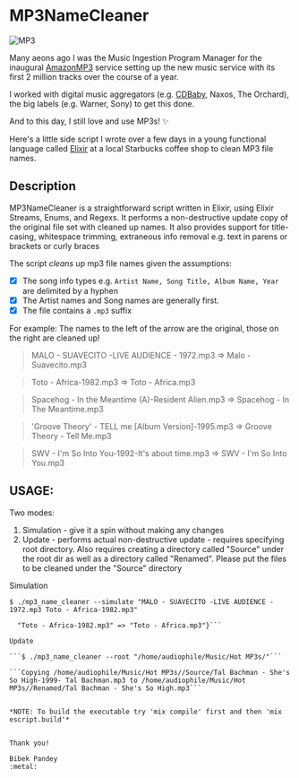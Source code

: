 # MP3NameCleaner 
![MP3](https://encrypted-tbn1.gstatic.com/images?q=tbn:ANd9GcQqE2YYr3xNsYoIJnRYPJRRXKjNWcC8uMlBv-FgpXd4SD11z09auQ)

 Many aeons ago I was the Music Ingestion Program Manager for the inaugural [AmazonMP3](http://www.amazonmp3.com) service setting up the new music service with its first 2 million tracks over the course of a year.
 
 I worked with digital music aggregators (e.g. [CDBaby](http://www.cdbaby.com/), Naxos, The Orchard), the big labels (e.g. Warner, Sony) to get this done.

 And to this day, I still love and use MP3s!  :sparkles:

 Here's a little side script I wrote over a few days in a young functional language called [Elixir](http://elixir-lang.org/) at a local Starbucks coffee shop to clean MP3 file names.

## Description

 MP3NameCleaner is a straightforward script written in Elixir, using Elixir Streams, Enums, and Regexs.  It performs a non-destructive update copy of the original file set with cleaned up names.  It also provides support for title-casing, whitespace trimming, extraneous info removal e.g. text in parens or brackets or curly braces

 The script *cleans* up mp3 file names given the assumptions:
 
 - [x]  The song info types e.g. ```Artist Name, Song Title, Album Name, Year``` are delimited by a hyphen
 - [x]  The Artist names and Song names are generally first.
 - [x]  The file contains a ```.mp3``` suffix

 For example: The names to the left of the arrow are the original, those on the right are cleaned up!

 > MALO - SUAVECITO -LIVE AUDIENCE - 1972.mp3 => Malo - Suavecito.mp3

 > Toto - Africa-1982.mp3 => Toto - Africa.mp3

 > Spacehog - In the Meantime (A)-Resident Alien.mp3 => Spacehog - In The Meantime.mp3

 > 'Groove Theory' - TELL me [Album Version]-1995.mp3 => Groove Theory - Tell Me.mp3

 > SWV - I'm So Into You-1992-It's about time.mp3 => SWV - I'm So Into You.mp3


## USAGE: 

Two modes:
 
1.  Simulation - give it a spin without making any changes
2.  Update - performs actual non-destructive update - requires specifying root directory. 
    Also requires creating a directory called "Source" under the root dir as well as a 
    directory called "Renamed".  Please put the files to be cleaned under the "Source" directory


Simulation

```$ ./mp3_name_cleaner --simulate "MALO - SUAVECITO -LIVE AUDIENCE - 1972.mp3 Toto - Africa-1982.mp3"```

```%{"MALO - SUAVECITO -LIVE AUDIENCE - 1972.mp3" => "Malo - Suavecito.mp3",
  "Toto - Africa-1982.mp3" => "Toto - Africa.mp3"}```

Update

```$ ./mp3_name_cleaner --root "/home/audiophile/Music/Hot MP3s/"```

```Copying /home/audiophile/Music/Hot MP3s//Source/Tal Bachman - She's So High-1999- Tal Bachman.mp3 to /home/audiophile/Music/Hot MP3s//Renamed/Tal Bachman - She's So High.mp3```


*NOTE: To build the executable try 'mix compile' first and then 'mix escript.build'*


Thank you!

Bibek Pandey 
:metal: